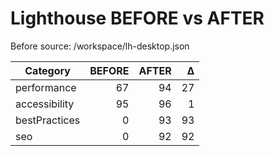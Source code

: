 # Lighthouse BEFORE vs AFTER

Before source: /workspace/lh-desktop.json

| Category | BEFORE | AFTER | Δ |
|---|---:|---:|---:|
| performance | 67 | 94 | 27 |
| accessibility | 95 | 96 | 1 |
| bestPractices | 0 | 93 | 93 |
| seo | 0 | 92 | 92 |